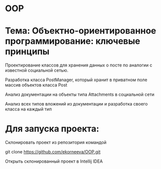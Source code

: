 # OOP
# Тема: Объектно-ориентированное программирование: ключевые принципы
Проектирование классов для хранения данных о посте по аналогии с известной социальной сетью.

Разработка класса PostManager, который хранит в приватном поле массив объектов класса Post

Анализ документации на объекты типа Attachments в социальной сети

Анализ всех типов вложений из документации и разработка своего класса на каждый тип

# Для запуска проекта:

Склонировать проект из репозитория командой

git clone https://github.com/ekorneeva/OOP.git

Открыть склонированный проект в Intellij IDEA
